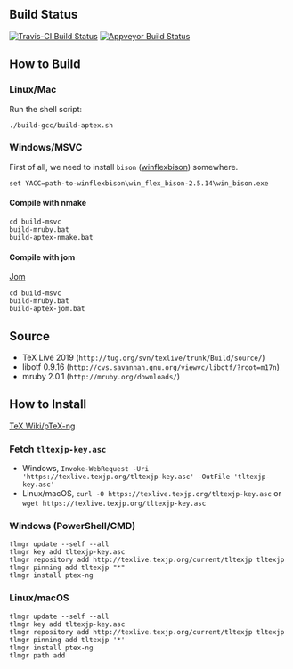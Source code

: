 
## Build Status

[![Travis-CI Build Status](https://travis-ci.org/clerkma/ptex-ng.svg?branch=master)](https://travis-ci.org/clerkma/ptex-ng)
[![Appveyor Build Status](https://ci.appveyor.com/api/projects/status/github/clerkma/ptex-ng?branch=master&svg=true)](https://ci.appveyor.com/project/clerkma/ptex-ng)

## How to Build
### Linux/Mac

Run the shell script:

    ./build-gcc/build-aptex.sh

### Windows/MSVC
First of all, we need to install `bison` ([winflexbison](https://github.com/lexxmark/winflexbison/)) somewhere.

    set YACC=path-to-winflexbison\win_flex_bison-2.5.14\win_bison.exe

#### Compile with nmake

    cd build-msvc
    build-mruby.bat
    build-aptex-nmake.bat

#### Compile with jom

[Jom](https://wiki.qt.io/Jom)

    cd build-msvc
    build-mruby.bat
    build-aptex-jom.bat

## Source

* TeX Live 2019 (`http://tug.org/svn/texlive/trunk/Build/source/`)
* libotf 0.9.16 (`http://cvs.savannah.gnu.org/viewvc/libotf/?root=m17n`)
* mruby 2.0.1 (`http://mruby.org/downloads/`)

## How to Install

[TeX Wiki/pTeX-ng](https://texwiki.texjp.org/?pTeX-ng)

### Fetch `tltexjp-key.asc`

* Windows, `Invoke-WebRequest -Uri 'https://texlive.texjp.org/tltexjp-key.asc' -OutFile 'tltexjp-key.asc'`
* Linux/macOS, `curl -O https://texlive.texjp.org/tltexjp-key.asc` or `wget https://texlive.texjp.org/tltexjp-key.asc`

### Windows (PowerShell/CMD)

    tlmgr update --self --all
    tlmgr key add tltexjp-key.asc
    tlmgr repository add http://texlive.texjp.org/current/tltexjp tltexjp
    tlmgr pinning add tltexjp "*"
    tlmgr install ptex-ng

### Linux/macOS

    tlmgr update --self --all
    tlmgr key add tltexjp-key.asc
    tlmgr repository add http://texlive.texjp.org/current/tltexjp tltexjp
    tlmgr pinning add tltexjp '*'
    tlmgr install ptex-ng
    tlmgr path add

